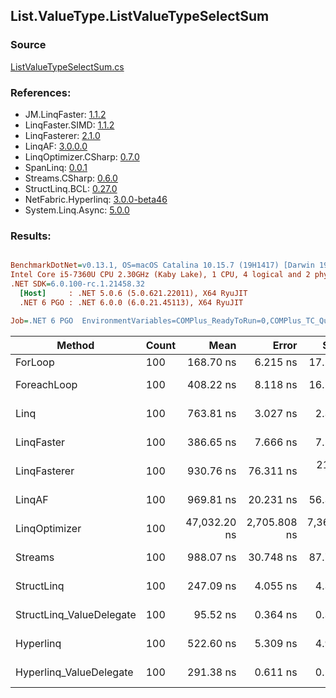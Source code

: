﻿## List.ValueType.ListValueTypeSelectSum

### Source
[ListValueTypeSelectSum.cs](../LinqBenchmarks/List/ValueType/ListValueTypeSelectSum.cs)

### References:
- JM.LinqFaster: [1.1.2](https://www.nuget.org/packages/JM.LinqFaster/1.1.2)
- LinqFaster.SIMD: [1.1.2](https://www.nuget.org/packages/LinqFaster.SIMD/1.0.3)
- LinqFasterer: [2.1.0](https://www.nuget.org/packages/LinqFasterer/2.1.0)
- LinqAF: [3.0.0.0](https://www.nuget.org/packages/LinqAF/3.0.0.0)
- LinqOptimizer.CSharp: [0.7.0](https://www.nuget.org/packages/LinqOptimizer.CSharp/0.7.0)
- SpanLinq: [0.0.1](https://www.nuget.org/packages/SpanLinq/0.0.1)
- Streams.CSharp: [0.6.0](https://www.nuget.org/packages/Streams.CSharp/0.6.0)
- StructLinq.BCL: [0.27.0](https://www.nuget.org/packages/StructLinq/0.27.0)
- NetFabric.Hyperlinq: [3.0.0-beta46](https://www.nuget.org/packages/NetFabric.Hyperlinq/3.0.0-beta46)
- System.Linq.Async: [5.0.0](https://www.nuget.org/packages/System.Linq.Async/5.0.0)

### Results:
``` ini

BenchmarkDotNet=v0.13.1, OS=macOS Catalina 10.15.7 (19H1417) [Darwin 19.6.0]
Intel Core i5-7360U CPU 2.30GHz (Kaby Lake), 1 CPU, 4 logical and 2 physical cores
.NET SDK=6.0.100-rc.1.21458.32
  [Host]     : .NET 5.0.6 (5.0.621.22011), X64 RyuJIT
  .NET 6 PGO : .NET 6.0.0 (6.0.21.45113), X64 RyuJIT

Job=.NET 6 PGO  EnvironmentVariables=COMPlus_ReadyToRun=0,COMPlus_TC_QuickJitForLoops=1,COMPlus_TieredPGO=1  Runtime=.NET 6.0  

```
|                   Method | Count |         Mean |        Error |       StdDev |       Median |          Ratio | RatioSD |  Gen 0 | Allocated |
|------------------------- |------ |-------------:|-------------:|-------------:|-------------:|---------------:|--------:|-------:|----------:|
|                  ForLoop |   100 |    168.70 ns |     6.215 ns |    17.221 ns |    165.85 ns |       baseline |         |      - |         - |
|              ForeachLoop |   100 |    408.22 ns |     8.118 ns |    16.583 ns |    398.47 ns |   2.49x slower |   0.21x |      - |         - |
|                     Linq |   100 |    763.81 ns |     3.027 ns |     2.364 ns |    763.08 ns |   4.44x slower |   0.33x | 0.0458 |      96 B |
|               LinqFaster |   100 |    386.65 ns |     7.666 ns |     7.529 ns |    384.47 ns |   2.30x slower |   0.16x |      - |         - |
|             LinqFasterer |   100 |    930.76 ns |    76.311 ns |   217.720 ns |    855.76 ns |   5.62x slower |   1.40x | 3.0670 |   6,424 B |
|                   LinqAF |   100 |    969.81 ns |    20.231 ns |    56.395 ns |    950.47 ns |   5.80x slower |   0.67x |      - |         - |
|            LinqOptimizer |   100 | 47,032.20 ns | 2,705.808 ns | 7,361.351 ns | 44,767.75 ns | 280.62x slower |  53.81x | 9.3994 |  19,828 B |
|                  Streams |   100 |    988.07 ns |    30.748 ns |    87.725 ns |    965.61 ns |   5.93x slower |   0.82x | 0.1717 |     360 B |
|               StructLinq |   100 |    247.09 ns |     4.055 ns |     4.339 ns |    247.72 ns |   1.49x slower |   0.11x | 0.0191 |      40 B |
| StructLinq_ValueDelegate |   100 |     95.52 ns |     0.364 ns |     0.341 ns |     95.33 ns |   1.77x faster |   0.15x |      - |         - |
|                Hyperlinq |   100 |    522.60 ns |     5.309 ns |     4.966 ns |    523.85 ns |   3.10x slower |   0.24x |      - |         - |
|  Hyperlinq_ValueDelegate |   100 |    291.38 ns |     0.611 ns |     0.571 ns |    291.27 ns |   1.73x slower |   0.14x |      - |         - |
